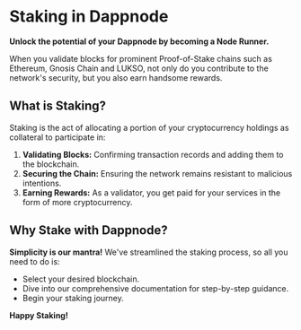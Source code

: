 # Staking in Dappnode

**Unlock the potential of your Dappnode by becoming a Node Runner.**

When you validate blocks for prominent Proof-of-Stake chains such as Ethereum, Gnosis Chain and LUKSO, not only do you contribute to the network's security, but you also earn handsome rewards.

## What is Staking?
Staking is the act of allocating a portion of your cryptocurrency holdings as collateral to participate in:
1. **Validating Blocks:** Confirming transaction records and adding them to the blockchain.
2. **Securing the Chain:** Ensuring the network remains resistant to malicious intentions.
3. **Earning Rewards:** As a validator, you get paid for your services in the form of more cryptocurrency.

## Why Stake with Dappnode?
**Simplicity is our mantra!** We've streamlined the staking process, so all you need to do is:
- Select your desired blockchain.
- Dive into our comprehensive documentation for step-by-step guidance.
- Begin your staking journey.

**Happy Staking!**
